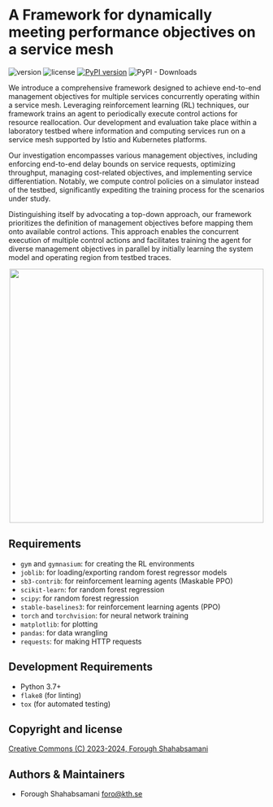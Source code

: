 # A Framework for dynamically meeting performance objectives on a service mesh

![version](https://img.shields.io/badge/version-1.0.0-blue) ![license](https://img.shields.io/badge/license-CC%20BY--SA%204.0-green) [![PyPI version](https://badge.fury.io/py/online-policy-adaptation-using-rollout.svg)](https://badge.fury.io/py/online-policy-adaptation-using-rollout) ![PyPI - Downloads](https://img.shields.io/pypi/dm/online-policy-adaptation-using-rollout)

We introduce a comprehensive framework designed to achieve end-to-end management objectives for multiple services concurrently operating within a service mesh. Leveraging reinforcement learning (RL) techniques, our framework trains an agent to periodically execute control actions for resource reallocation. Our development and evaluation take place within a laboratory testbed where information and computing services run on a service mesh supported by Istio and Kubernetes platforms.

Our investigation encompasses various management objectives, including enforcing end-to-end delay bounds on service requests, optimizing throughput, managing cost-related objectives, and implementing service differentiation. Notably, we compute control policies on a simulator instead of the testbed, significantly expediting the training process for the scenarios under study.

Distinguishing itself by advocating a top-down approach, our framework prioritizes the definition of management objectives before mapping them onto available control actions. This approach enables the concurrent execution of multiple control actions and facilitates training the agent for diverse management objectives in parallel by initially learning the system model and operating region from testbed traces.

<p align="center">
<img src="https://github.com/foroughsh/TNSM2023/blob/master/framework_all_components%20(5).png" width="500"/>
</p>

## Requirements

- `gym` and `gymnasium`: for creating the RL environments
- `joblib`: for loading/exporting random forest regressor models
- `sb3-contrib`: for reinforcement learning agents (Maskable PPO)
- `scikit-learn`: for random forest regression
- `scipy`: for random forest regression
- `stable-baselines3`: for reinforcement learning agents (PPO)
- `torch` and `torchvision`: for neural network training
- `matplotlib`: for plotting
- `pandas`: for data wrangling
- `requests`: for making HTTP requests

## Development Requirements

- Python 3.7+
- `flake8` (for linting)
- `tox` (for automated testing)

## Copyright and license

<p>
<a href="./LICENSE.md">Creative Commons (C) 2023-2024, Forough Shahabsamani</a>
</p>

## Authors & Maintainers

- Forough Shahabsamani <foro@kth.se>
